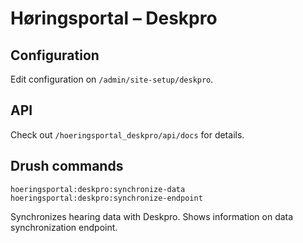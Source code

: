 # Høringsportal – Deskpro

## Configuration

Edit configuration on `/admin/site-setup/deskpro`.

## API

Check out `/hoeringsportal_deskpro/api/docs` for details.

## Drush commands

```
hoeringsportal:deskpro:synchronize-data
hoeringsportal:deskpro:synchronize-endpoint
```
Synchronizes hearing data with Deskpro.
Shows information on data synchronization endpoint.
